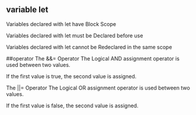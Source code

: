 ## variable let
Variables declared with let have Block Scope

Variables declared with let must be Declared before use

Variables declared with let cannot be Redeclared in the same scope


##operator
The &&= Operator
The Logical AND assignment operator is used between two values.

If the first value is true, the second value is assigned.

The ||= Operator
The Logical OR assignment operator is used between two values.

If the first value is false, the second value is assigned.